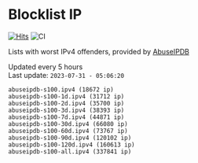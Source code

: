 # Blocklist IP

[![Hits](https://hits.seeyoufarm.com/api/count/incr/badge.svg?url=https%3A%2F%2Fgithub.com%2Fborestad%2Fblocklist-ip%2F&count_bg=%2379C83D&title_bg=%23555555&icon=&icon_color=%23E7E7E7&title=hits&edge_flat=false)](https://hits.seeyoufarm.com)  ![CI](https://img.shields.io/github/workflow/status/borestad/blocklist-ip/CI?style=flat-square)

Lists with worst IPv4 offenders, provided by [AbuseIPDB](https://www.abuseipdb.com/)

<!-- FOOTER-PLACEHOLDER -->
Updated every 5 hours<br>
Last update: `2023-07-31 - 05:06:20`
```
abuseipdb-s100.ipv4 (18672 ip)
abuseipdb-s100-1d.ipv4 (31712 ip)
abuseipdb-s100-2d.ipv4 (35700 ip)
abuseipdb-s100-3d.ipv4 (38393 ip)
abuseipdb-s100-7d.ipv4 (44871 ip)
abuseipdb-s100-30d.ipv4 (66080 ip)
abuseipdb-s100-60d.ipv4 (73767 ip)
abuseipdb-s100-90d.ipv4 (120102 ip)
abuseipdb-s100-120d.ipv4 (160613 ip)
abuseipdb-s100-all.ipv4 (337841 ip)
```
